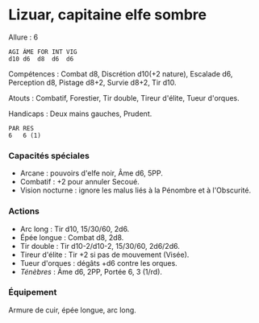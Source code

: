 # Lizuar, capitaine elfe sombre

Allure : 6

	AGI	ÂME	FOR	INT	VIG
	d10	d6	d8	d6	d6

Compétences : Combat d8, Discrétion d10(+2 nature), Escalade d6, Perception d8, Pistage d8+2, Survie d8+2, Tir d10.

Atouts : Combatif, Forestier, Tir double, Tireur d'élite, Tueur d'orques.

Handicaps : Deux mains gauches, Prudent.

	PAR	RES
	6	6 (1)

### Capacités spéciales
- Arcane : pouvoirs d'elfe noir, Âme d6, 5PP.
- Combatif : +2 pour annuler Secoué.
- Vision nocturne : ignore les malus liés à la Pénombre et à l'Obscurité.

### Actions
- Arc long : Tir d10, 15/30/60, 2d6.
- Épée longue : Combat d8, 2d8.
- Tir double : Tir d10-2/d10-2, 15/30/60, 2d6/2d6.
- Tireur d'élite : Tir +2 si pas de mouvement (Visée).
- Tueur d'orques : dégâts +d6 contre les orques.
- _Ténèbres_ : Âme d6, 2PP, Portée 6, 3 (1/rd).

### Équipement
Armure de cuir, épée longue, arc long.
